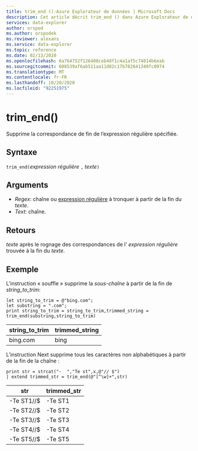 ```yaml
---
title: trim_end ()-Azure Explorateur de données | Microsoft Docs
description: Cet article décrit trim_end () dans Azure Explorateur de données.
services: data-explorer
author: orspod
ms.author: orspodek
ms.reviewer: alexans
ms.service: data-explorer
ms.topic: reference
ms.date: 02/13/2020
ms.openlocfilehash: 6a764752f126408ceb48f1c4a1af5c74014b6eab
ms.sourcegitcommit: 608539af6ab511aa11d82c17b782641340fc8974
ms.translationtype: MT
ms.contentlocale: fr-FR
ms.lasthandoff: 10/20/2020
ms.locfileid: "92251975"
---
```

# <a name="trim_end"></a>trim_end()

Supprime la correspondance de fin de l’expression régulière spécifiée.

## <a name="syntax"></a>Syntaxe

`trim_end(`*expression régulière* `,` *texte*`)`

## <a name="arguments"></a>Arguments

* *Regex*: chaîne ou [expression régulière](re2.md) à tronquer à partir de la fin du *texte*.  
* *Text*: chaîne.

## <a name="returns"></a>Retours

*texte* après le rognage des correspondances de l' *expression régulière* trouvée à la fin du *texte*.

## <a name="example"></a>Exemple

L’instruction « souffle » supprime la *sous-chaîne*  à partir de la fin de *string_to_trim*:

```kusto
let string_to_trim = @"bing.com";
let substring = ".com";
print string_to_trim = string_to_trim,trimmed_string = trim_end(substring,string_to_trim)
```

|string_to_trim|trimmed_string|
|--------------|--------------|
|bing.com      |bing          |

L’instruction Next supprime tous les caractères non alphabétiques à partir de la fin de la chaîne :

```kusto
print str = strcat("-  ","Te st",x,@"// $")
| extend trimmed_str = trim_end(@"[^\w]+",str)
```

|str          |trimmed_str|
|-------------|-----------|
|-Te ST1//$|-Te ST1  |
|-Te ST2//$|-Te ST2  |
|-Te ST3//$|-Te ST3  |
|-Te ST4//$|-Te ST4  |
|-Te ST5//$|-Te ST5  |